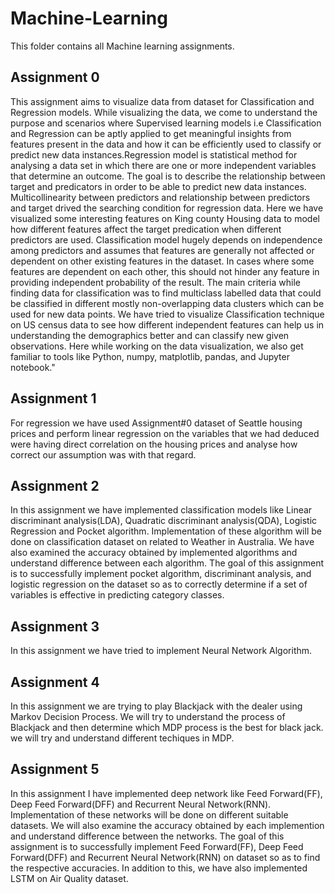 # Machine-Learning

This folder contains all Machine learning assignments.

## Assignment 0

This assignment aims to visualize data from dataset for Classification and Regression models. While visualizing the data, we come to understand the purpose and scenarios where Supervised learning models i.e Classification and Regression can be aptly applied to get meaningful insights from features present in the data and how it can be efficiently used to classify or predict new data instances.Regression model is statistical method for analysing a data set in which there are one or more independent variables that determine an outcome. The goal is to describe the relationship between target and predicators in order to be able to predict new data instances. Multicollinearity between predictors and relationship between predictors and target drived the searching condition for regression data. Here we have visualized some interesting features on King county Housing data to model how different features affect the target predication when different predictors are used. Classification model hugely depends on independence among predictors and assumes that features are generally not affected or dependent on other existing features in the dataset. In cases where some features are dependent on each other, this should not hinder any feature in providing independent probability of the result. The main criteria while finding data for classification was to find multiclass labelled data that could be classified in different mostly non-overlapping data clusters which can be used for new data points. We have tried to visualize Classification technique on US census data to see how different independent features can help us in understanding the demographics better and can classify new given observations. Here while working on the data visualization, we also get familiar to tools like Python, numpy, matplotlib, pandas, and Jupyter notebook."

## Assignment 1
For regression we have used Assignment#0 dataset of Seattle housing prices and perform linear regression on the variables that we had deduced were having direct correlation on the housing prices and analyse how correct our assumption was with that regard.

## Assignment 2
In this assignment we have implemented classification models like Linear discriminant analysis(LDA), Quadratic discriminant analysis(QDA), Logistic Regression and Pocket algorithm. Implementation of these algorithm will be done on classification dataset on related to Weather in Australia. We have also examined the accuracy obtained by implemented algorithms and understand difference between each algorithm. The goal of this assignment is to successfully implement pocket algorithm, discriminant analysis, and logistic regression on the dataset so as to correctly determine if a set of variables is effective in predicting category classes.

## Assignment 3
In this assignment we have tried to implement Neural Network Algorithm.

## Assignment 4
In this assignment we are trying to play Blackjack with the dealer using Markov Decision Process.
We will try to understand the process of Blackjack and then determine which MDP process is the best for black jack.
we will try and understand different techiques in MDP.

## Assignment 5
In this assignment I have implemented deep network like Feed Forward(FF), Deep Feed Forward(DFF) and Recurrent Neural Network(RNN). Implementation of these networks will be done on different suitable datasets. We will also examine the accuracy obtained by each implemention and understand difference between the networks. The goal of this assignment is to successfully implement Feed Forward(FF), Deep Feed Forward(DFF) and Recurrent Neural Network(RNN) on dataset so as to find the respective accuracies. In addition to this, we have also implemented LSTM on Air Quality dataset.
